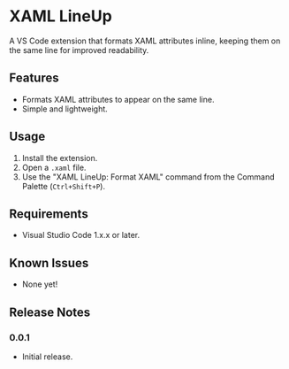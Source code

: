 # XAML LineUp

A VS Code extension that formats XAML attributes inline, keeping them on the same line for improved readability.

## Features

- Formats XAML attributes to appear on the same line.
- Simple and lightweight.

## Usage

1. Install the extension.
2. Open a `.xaml` file.
3. Use the "XAML LineUp: Format XAML" command from the Command Palette (`Ctrl+Shift+P`).

## Requirements

- Visual Studio Code 1.x.x or later.

## Known Issues

- None yet!

## Release Notes

### 0.0.1
- Initial release.
